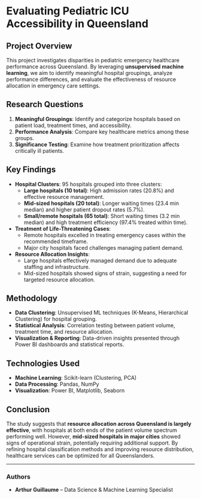 # **Evaluating Pediatric ICU Accessibility in Queensland**

## **Project Overview**
This project investigates disparities in pediatric emergency healthcare performance across Queensland. By leveraging **unsupervised machine learning**, we aim to identify meaningful hospital groupings, analyze performance differences, and evaluate the effectiveness of resource allocation in emergency care settings.

## **Research Questions**
1. **Meaningful Groupings**: Identify and categorize hospitals based on patient load, treatment times, and accessibility.
2. **Performance Analysis**: Compare key healthcare metrics among these groups.
3. **Significance Testing**: Examine how treatment prioritization affects critically ill patients.

## **Key Findings**
- **Hospital Clusters**: 95 hospitals grouped into three clusters:
  - **Large hospitals (10 total)**: High admission rates (20.8%) and effective resource management.
  - **Mid-sized hospitals (20 total)**: Longer waiting times (23.4 min median) and higher patient dropout rates (5.7%).
  - **Small/remote hospitals (65 total)**: Short waiting times (3.2 min median) and high treatment efficiency (97.4% treated within time).
- **Treatment of Life-Threatening Cases**:
  - Remote hospitals excelled in treating emergency cases within the recommended timeframe.
  - Major city hospitals faced challenges managing patient demand.
- **Resource Allocation Insights**:
  - Large hospitals effectively managed demand due to adequate staffing and infrastructure.
  - Mid-sized hospitals showed signs of strain, suggesting a need for targeted resource allocation.

## **Methodology**
- **Data Clustering**: Unsupervised ML techniques (K-Means, Hierarchical Clustering) for hospital grouping.
- **Statistical Analysis**: Correlation testing between patient volume, treatment time, and resource allocation.
- **Visualization & Reporting**: Data-driven insights presented through Power BI dashboards and statistical reports.

## **Technologies Used**
- **Machine Learning**: Scikit-learn (Clustering, PCA)
- **Data Processing**: Pandas, NumPy
- **Visualization**: Power BI, Matplotlib, Seaborn

## **Conclusion**
The study suggests that **resource allocation across Queensland is largely effective**, with hospitals at both ends of the patient volume spectrum performing well. However, **mid-sized hospitals in major cities** showed signs of operational strain, potentially requiring additional support. By refining hospital classification methods and improving resource distribution, healthcare services can be optimized for all Queenslanders.


---
### **Authors**
- **Arthur Guillaume** – Data Science & Machine Learning Specialist

